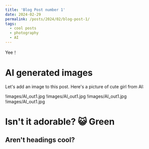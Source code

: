 ```yaml
---
title: 'Blog Post number 1'
date: 2024-02-29
permalink: /posts/2024/02/blog-post-1/
tags:
  - cool posts
  - photography
  - AI
---
```


Yee！

AI generated images
======
Let's add an image to this post. Here's a picture of cute girl from AI:

!images/AI_out1.jpg
!images/AI_out1.jpg
!images/AI_out1.jpg
!images/AI_out1.jpg

Isn't it adorable? 😺
Green
======

Aren't headings cool?
------

